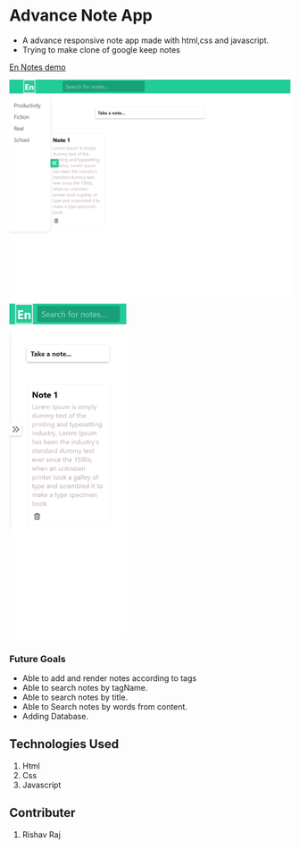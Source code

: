 # Advance Note App

- A advance responsive note app made with html,css and javascript.
- Trying to make clone of google keep notes

<a href="https://rishav-mngo.github.io/en-notes-app/">En Notes demo</a>

<img src="screenshot/screenshot-desktop-1.png" alt="Screenshot of App on Desktop">
<img style="height: 600px"src="screenshot/screenshot-1.png" alt="Screenshot of App on Mobile">

### Future Goals

- Able to add and render notes according to tags
- Able to search notes by tagName.
- Able to search notes by title.
- Able to Search notes by words from content.
- Adding Database.

## Technologies Used

1. Html
2. Css
3. Javascript

## Contributer

1. Rishav Raj
